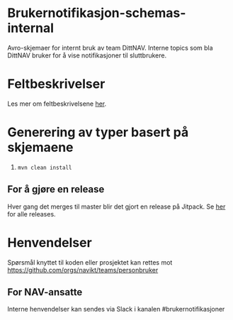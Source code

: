 
# Brukernotifikasjon-schemas-internal

Avro-skjemaer for internt bruk av team DittNAV. 
Interne topics som bla DittNAV bruker for å vise notifikasjoner til sluttbrukere.


# Feltbeskrivelser

Les mer om feltbeskrivelsene [her](https://navikt.github.io/brukernotifikasjon-docs/eventtyper/fellesinfo/).

# Generering av typer basert på skjemaene

1. `mvn clean install`

## For å gjøre en release

Hver gang det merges til master blir det gjort en release på Jitpack. Se [her](https://jitpack.io/#navikt/brukernotifikasjon-schemas-internal) for alle releases.

# Henvendelser

Spørsmål knyttet til koden eller prosjektet kan rettes mot https://github.com/orgs/navikt/teams/personbruker

## For NAV-ansatte

Interne henvendelser kan sendes via Slack i kanalen #brukernotifikasjoner
